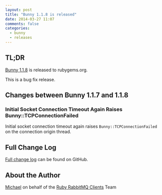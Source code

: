 ```yaml
---
layout: post
title: "Bunny 1.1.8 is released"
date: 2014-03-27 11:07
comments: false
categories:
  - bunny
  - releases
---
```


## TL;DR

[Bunny 1.1.8](https://rubygems.org/gems/bunny/versions/1.1.8) is released to rubygems.org.

This is a bug fix release.


## Changes between Bunny 1.1.7 and 1.1.8

### Initial Socket Connection Timeout Again Raises Bunny::TCPConnectionFailed

Initial socket connection timeout again raises `Bunny::TCPConnectionFailed`
on the connection origin thread.


## Full Change Log

[Full change log](https://github.com/ruby-amqp/bunny/blob/1.1.x-stable/ChangeLog.md) can be found on GitHub.


## About the Author

[Michael](http://twitter.com/michaelklishin) on behalf of the [Ruby RabbitMQ Clients](http://github.com/ruby-amqp) Team
